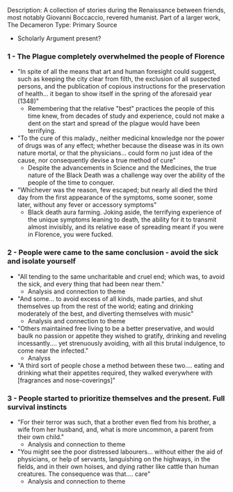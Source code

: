 Description: A collection of stories during the Renaissance between friends, most notably Giovanni Boccaccio, revered humanist. Part of a larger work, The Decameron
Type: Primary Source 
- Scholarly Argument present?
### 1 - The Plague completely overwhelmed the people of Florence
- "In spite of all the means that art and human foresight could suggest, such as keeping the city clear from filth, the exclusion of all suspected persons, and the publication of copious instructions for the preservation of health... it began to show itself in the spring of the aforesaid year (1348)"
	- Remembering that the relative "best" practices the people of this time knew, from decades of study and experience, could not make a dent on the start and spread of the plague would have been terrifying. 
- "To the cure of this malady., neither medicinal knowledge nor the power of drugs was of any effect; whether because the disease was in its own nature mortal, or that the physicians... could form no just idea of the cause, nor consequently devise a true method of cure"
	- Despite the advancements in Science and the Medicines, the true nature of the Black Death was a challenge way over the ability of the people of the time to conquer.  
- "Whichever was the reason, few escaped; but nearly all died the third day from the first appearance of the symptoms, some sooner, some later, without any fever or accessory symptoms"
	- Black death aura farming. Joking aside, the terrifying experience of the unique symptoms leaning to death, the ability for it to transmit almost invisibly, and its relative ease of spreading meant if you were in Florence, you were fucked.
### 2 - People were came to the same conclusion - avoid the sick and isolate yourself
- "All tending to the same uncharitable and cruel end; which was, to avoid the sick, and every thing that had been near them."
	- Analysis and connection to theme
- "And some... to avoid excess of all kinds, made parties, and shut themselves up from the rest of the world; eating and drinking moderately of the best, and diverting themselves with music"
	- Analysis and connection to theme
- "Others maintained free living to be a better preservative, and would baulk no passion or appetite they wished to gratify, drinking and reveling incessantly.... yet strenuously avoiding, with all this brutal indulgence, to come near the infected."
	- Analyss
- "A third sort of people chose a method between these two.... eating and drinking what their appetites required, they walked everywhere with [fragrances and nose-coverings]"
### 3 - People started to prioritize themselves and the present. Full survival instincts
- "For their terror was such, that a brother even fled from his brother, a wife from her husband, and, what is more uncommon, a parent from their own child."
	- Analysis and connection to theme
- "You might see the poor distressed labourers... without either the aid of physicians, or help of servants, languishing on the highways, in the fields, and in their own hoises, and dying rather like cattle than human creatures. The consequence was that.... care"
	- Analysis and connection to theme